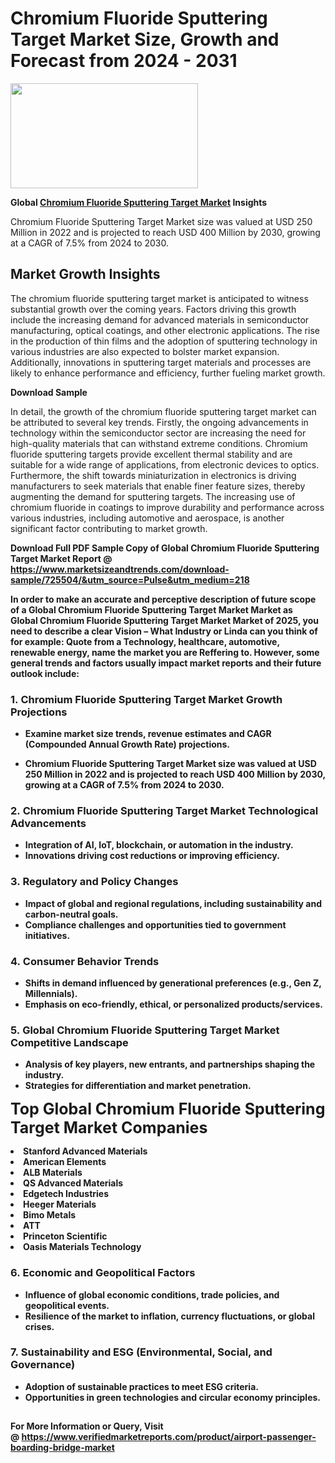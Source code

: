 <H1>Chromium Fluoride Sputtering Target Market Size, Growth and Forecast from 2024 - 2031</H1><img class="aligncenter size-medium wp-image-584254" src="https://thirdeyenews.in/wp-content/uploads/2024/09/Global-Market-Research-300x168.jpeg" alt="" width="300" height="168" /><p><strong>Global&nbsp;<a href="https://www.marketsizeandtrends.com/download-sample/725504/&amp;utm_source=Pulse&amp;utm_medium=218">Chromium Fluoride Sputtering Target Market</a> Insights</strong></p><p>Chromium Fluoride Sputtering Target Market size was valued at USD 250 Million in 2022 and is projected to reach USD 400 Million by 2030, growing at a CAGR of 7.5% from 2024 to 2030.</p><p><h2>Market Growth Insights</h2> <p>The chromium fluoride sputtering target market is anticipated to witness substantial growth over the coming years. Factors driving this growth include the increasing demand for advanced materials in semiconductor manufacturing, optical coatings, and other electronic applications. The rise in the production of thin films and the adoption of sputtering technology in various industries are also expected to bolster market expansion. Additionally, innovations in sputtering target materials and processes are likely to enhance performance and efficiency, further fueling market growth.</p> <p><strong>Download Sample</strong></p> <p>In detail, the growth of the chromium fluoride sputtering target market can be attributed to several key trends. Firstly, the ongoing advancements in technology within the semiconductor sector are increasing the need for high-quality materials that can withstand extreme conditions. Chromium fluoride sputtering targets provide excellent thermal stability and are suitable for a wide range of applications, from electronic devices to optics. Furthermore, the shift towards miniaturization in electronics is driving manufacturers to seek materials that enable finer feature sizes, thereby augmenting the demand for sputtering targets. The increasing use of chromium fluoride in coatings to improve durability and performance across various industries, including automotive and aerospace, is another significant factor contributing to market growth.</p> <p><strong></p><p><span class=""><strong>Download Full PDF Sample Copy of Global Chromium Fluoride Sputtering Target Market Report</strong> @ <a href="https://www.marketsizeandtrends.com/download-sample/725504/&amp;utm_source=Pulse&amp;utm_medium=218" target="_blank">https://www.marketsizeandtrends.com/download-sample/725504/&amp;utm_source=Pulse&amp;utm_medium=218</a></span></p><p>In order to make an accurate and perceptive description of future scope of a Global&nbsp;Chromium Fluoride Sputtering Target Market Market as Global&nbsp;Chromium Fluoride Sputtering Target Market Market of 2025, you need to describe a clear Vision &ndash; What Industry or Linda can you think of for example: Quote from a Technology, healthcare, automotive, renewable energy, name the market you are Reffering to. However, some general trends and factors usually impact market reports and their future outlook include:</p><h3>1.&nbsp;<strong>Chromium Fluoride Sputtering Target Market Growth Projections</strong></h3><ul><li>Examine market size trends, revenue estimates and CAGR (Compounded Annual Growth Rate) projections.</li><li><p>Chromium Fluoride Sputtering Target Market size was valued at USD 250 Million in 2022 and is projected to reach USD 400 Million by 2030, growing at a CAGR of 7.5% from 2024 to 2030.</p></li></ul><h3>2.&nbsp;<strong>Chromium Fluoride Sputtering Target Market Technological Advancements</strong></h3><ul><li>Integration of AI, IoT, blockchain, or automation in the industry.</li><li>Innovations driving cost reductions or improving efficiency.</li></ul><h3>3.&nbsp;<strong>Regulatory and Policy Changes</strong></h3><ul><li>Impact of global and regional regulations, including sustainability and carbon-neutral goals.</li><li>Compliance challenges and opportunities tied to government initiatives.</li></ul><h3>4.&nbsp;<strong>Consumer Behavior Trends</strong></h3><ul><li>Shifts in demand influenced by generational preferences (e.g., Gen Z, Millennials).</li><li>Emphasis on eco-friendly, ethical, or personalized products/services.</li></ul><h3>5.&nbsp;<strong>Global Chromium Fluoride Sputtering Target Market Competitive Landscape</strong></h3><ul><li>Analysis of key players, new entrants, and partnerships shaping the industry.</li><li>Strategies for differentiation and market penetration.</li></ul><p data-pm-slice="1 1 []"><span style="color: inherit; font-family: inherit; font-size: 25px;">Top Global Chromium Fluoride Sputtering Target Market Companies</span></p><div class="" data-test-id=""><p><li>Stanford Advanced Materials</li><li> American Elements</li><li> ALB Materials</li><li> QS Advanced Materials</li><li> Edgetech Industries</li><li> Heeger Materials</li><li> Bimo Metals</li><li> ATT</li><li> Princeton Scientific</li><li> Oasis Materials Technology</li></p></div><h3>6.&nbsp;<strong>Economic and Geopolitical Factors</strong></h3><ul><li>Influence of global economic conditions, trade policies, and geopolitical events.</li><li>Resilience of the market to inflation, currency fluctuations, or global crises.</li></ul><h3>7.&nbsp;<strong>Sustainability and ESG (Environmental, Social, and Governance)</strong></h3><ul><li>Adoption of sustainable practices to meet ESG criteria.</li><li>Opportunities in green technologies and circular economy principles.</li></ul><h2><strong style="font-size: 14px;">For More Information or Query, Visit @&nbsp;</strong><a style="background-color: #ffffff; font-size: 14px;" href="https://www.marketsizeandtrends.com/report/chromium-fluoride-sputtering-target-market/" target="_blank">https://www.verifiedmarketreports.com/product/airport-passenger-boarding-bridge-market</a></h2>
